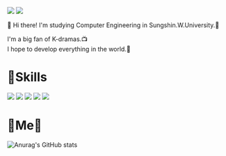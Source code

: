 <img src="https://img.shields.io/badge/Blog-FF4154?style=flat-square&logo=Undertale&logoColor=white"/></a>
<img src="https://img.shields.io/badge/Gmail-EA4335?style=flat-square&logo=Gmail&logoColor=white"/>

👩 Hi there! I'm studying Computer Engineering in Sungshin.W.University.💜 

I'm a big fan of K-dramas.📺   
I hope to develop everything in the world.🎇

# 💪Skills

<img src="https://img.shields.io/badge/C++-00599?style=flat-square&logo=C%2B%2B&logoColor=white"/></a>
<img src="https://img.shields.io/badge/Java-007396?style=flat-square&logo=Java&logoColor=white"/></a>
<img src="https://img.shields.io/badge/Python-3776AB?style=flat-square&logo=Python&logoColor=white"/></a>
<img src="https://img.shields.io/badge/Node.js-339933?style=flat-square&logo=Node.js&logoColor=white"/></a>
<img src="https://img.shields.io/badge/Spring-6DB33F?style=flat-square&logo=Spring&logoColor=white"/></a>

# 💎Me💎

![Anurag's GitHub stats](https://github-readme-stats.vercel.app/api?username=jhsong76&show_icons=true&theme=default)

	
<!--
**jhsong76/jhsong76** is a ✨ _special_ ✨ repository because its `README.md` (this file) appears on your GitHub profile.

Here are some ideas to get you started:

- 🔭 I’m currently working on ...
- 🌱 I’m currently learning ...
- 👯 I’m looking to collaborate on ...
- 🤔 I’m looking for help with ...
- 💬 Ask me about ...
- 📫 How to reach me: ...
- 😄 Pronouns: ...
- ⚡ Fun fact: ...
-->
